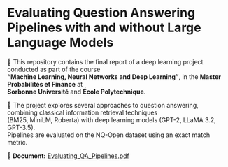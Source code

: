 # Evaluating Question Answering Pipelines with and without Large Language Models
📔 This repository contains the final report of a deep learning project conducted as part of the course  
**“Machine Learning, Neural Networks and Deep Learning”**, in the **Master Probabilités et Finance** at  
**Sorbonne Université** and **École Polytechnique**.

🔎 The project explores several approaches to question answering, combining classical information retrieval techniques  
(BM25, MiniLM, Roberta) with deep learning models (GPT-2, LLaMA 3.2, GPT-3.5).  
Pipelines are evaluated on the NQ-Open dataset using an exact match metric.

**📎 Document:** 
[Evaluating_QA_Pipelines.pdf](./Evaluating_QA_Pipelines.pdf)
